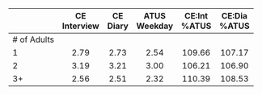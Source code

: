 
|                      | CE<br>Interview |  CE<br>Diary | ATUS<br>Weekday | CE:Int<br>%ATUS | CE:Dia<br>%ATUS |
| -------------------- | :----------: | :----------: | :----------: | :----------: | :----------: |
| # of Adults          |              |              |              |              |              |
| 1                    |         2.79 |         2.73 |         2.54 |       109.66 |       107.17 |
| 2                    |         3.19 |         3.21 |         3.00 |       106.21 |       106.90 |
| 3+                   |         2.56 |         2.51 |         2.32 |       110.39 |       108.53 |


